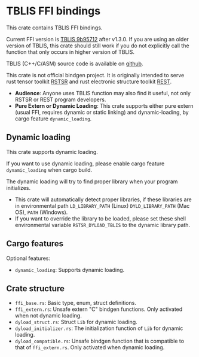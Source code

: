 # TBLIS FFI bindings

This crate contains TBLIS FFI bindings.

Current FFI version is [TBLIS 9b95712](https://github.com/MatthewsResearchGroup/tblis/commit/9b95712966cb8804be51c62bfd6207957f62bc6f) after v1.3.0. If you are using an older version of TBLIS, this crate should still work if you do not explicitly call the function that only occurs in higher version of TBLIS.

TBLIS (C++/C/ASM) source code is available on [github](https://github.com/MatthewsResearchGroup/tblis).

This crate is not official bindgen project. It is originally intended to serve rust tensor toolkit [RSTSR](https://github.com/RESTGroup/rstsr) and rust electronic structure toolkit [REST](https://gitee.com/RESTGroup/rest).

- **Audience**: Anyone uses TBLIS function may also find it useful, not only RSTSR or REST program developers.
- **Pure Extern or Dynamic Loading**: This crate supports either pure extern (usual FFI, requires dynamic or static linking) and dynamic-loading, by cargo feature `dynamic_loading`.

## Dynamic loading

This crate supports dynamic loading.

If you want to use dynamic loading, please enable cargo feature `dynamic_loading` when cargo build.

The dynamic loading will try to find proper library when your program initializes.
- This crate will automatically detect proper libraries, if these libraries are in environmental path `LD_LIBRARY_PATH` (Linux) `DYLD_LIBRARY_PATH` (Mac OS), `PATH` (Windows).
- If you want to override the library to be loaded, please set these shell environmental variable `RSTSR_DYLOAD_TBLIS` to the dynamic library path.

## Cargo features

Optional features:

- `dynamic_loading`: Supports dynamic loading.

## Crate structure

- `ffi_base.rs`: Basic type, enum, struct definitions.
- `ffi_extern.rs`: Unsafe extern "C" bindgen functions. Only activated when not dynamic loading.
- `dyload_struct.rs`: Struct `Lib` for dynamic loading.
- `dyload_initializer.rs`: The initialization function of `Lib` for dynamic loading.
- `dyload_compatible.rs`: Unsafe bindgen function that is compatible to that of `ffi_extern.rs`. Only activated when dynamic loading.
